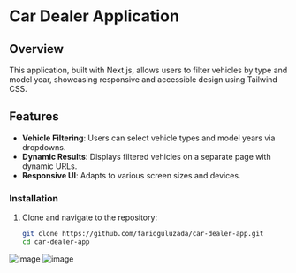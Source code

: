 # Car Dealer Application

## Overview

This application, built with Next.js, allows users to filter vehicles by type and model year, showcasing responsive and accessible design using Tailwind CSS.

## Features

- **Vehicle Filtering**: Users can select vehicle types and model years via dropdowns.
- **Dynamic Results**: Displays filtered vehicles on a separate page with dynamic URLs.
- **Responsive UI**: Adapts to various screen sizes and devices.

### Installation

1. Clone and navigate to the repository:
   ```bash
   git clone https://github.com/faridguluzada/car-dealer-app.git
   cd car-dealer-app
   ```
![image](https://github.com/user-attachments/assets/733a7253-ede9-45b9-8aab-9a6edba6c40a)
![image](https://github.com/user-attachments/assets/710e124b-e3d8-479d-93d6-d47883a2f627)
